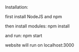 Installation:

first install NodeJS and npm

then install modules:
npm install

and run:
npm start

website will run on localhost:3000
